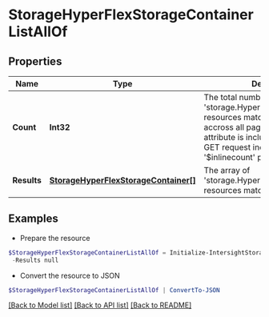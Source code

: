 # StorageHyperFlexStorageContainerListAllOf
## Properties

Name | Type | Description | Notes
------------ | ------------- | ------------- | -------------
**Count** | **Int32** | The total number of &#39;storage.HyperFlexStorageContainer&#39; resources matching the request, accross all pages. The &#39;Count&#39; attribute is included when the HTTP GET request includes the &#39;$inlinecount&#39; parameter. | [optional] 
**Results** | [**StorageHyperFlexStorageContainer[]**](StorageHyperFlexStorageContainer.md) | The array of &#39;storage.HyperFlexStorageContainer&#39; resources matching the request. | [optional] 

## Examples

- Prepare the resource
```powershell
$StorageHyperFlexStorageContainerListAllOf = Initialize-IntersightStorageHyperFlexStorageContainerListAllOf  -Count null `
 -Results null
```

- Convert the resource to JSON
```powershell
$StorageHyperFlexStorageContainerListAllOf | ConvertTo-JSON
```

[[Back to Model list]](../README.md#documentation-for-models) [[Back to API list]](../README.md#documentation-for-api-endpoints) [[Back to README]](../README.md)

